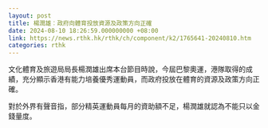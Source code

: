 ```yaml
---
layout: post
title: 楊潤雄︰政府向體育投放資源及政策方向正確
date: 2024-08-10 18:26:59.000000000 +08:00
link: https://news.rthk.hk/rthk/ch/component/k2/1765641-20240810.htm
categories: rthk
---
```


文化體育及旅遊局局長楊潤雄出席本台節目時說，今屆巴黎奧運，港隊取得的成績，充分顯示香港有能力培養優秀運動員，而政府投放在體育的資源及政策方向正確。

對於外界有聲音指，部分精英運動員每月的資助額不足，楊潤雄就認為不能只以金錢量度。
